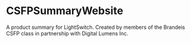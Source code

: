 # CSFPSummaryWebsite
A product summary for LightSwitch. Created by members of the Brandeis CSFP class in partnership with Digital Lumens Inc. 
